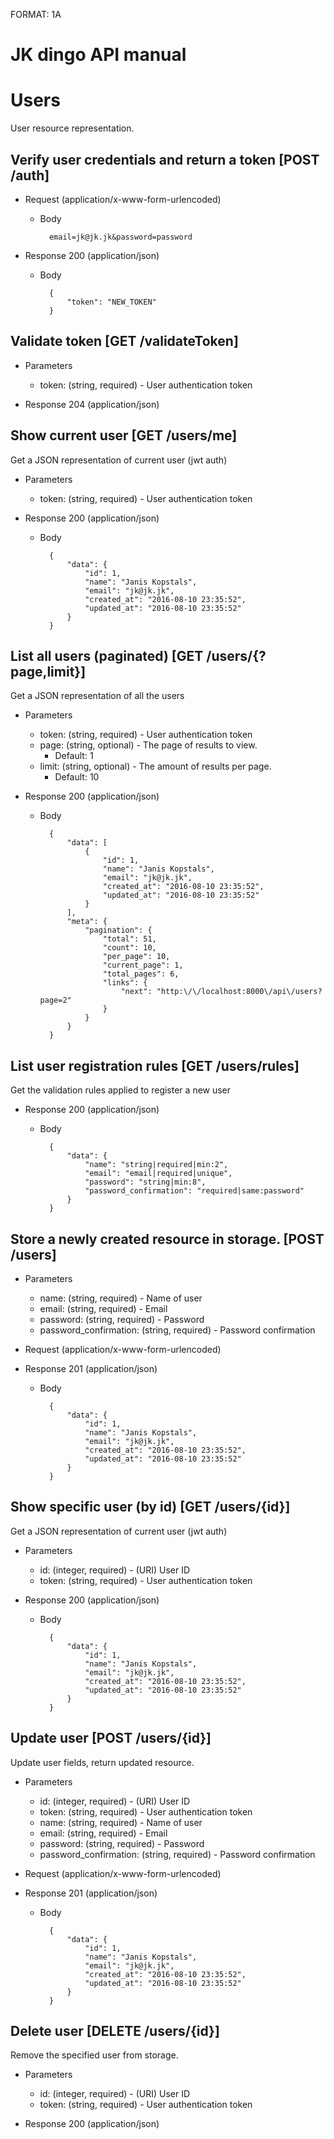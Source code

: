 FORMAT: 1A

# JK dingo API manual

# Users
User resource representation.

## Verify user credentials and return a token [POST /auth]


+ Request (application/x-www-form-urlencoded)
    + Body

            email=jk@jk.jk&password=password

+ Response 200 (application/json)
    + Body

            {
                "token": "NEW_TOKEN"
            }

## Validate token [GET /validateToken]


+ Parameters
    + token: (string, required) - User authentication token

+ Response 204 (application/json)

## Show current user [GET /users/me]
Get a JSON representation of current user (jwt auth)

+ Parameters
    + token: (string, required) - User authentication token

+ Response 200 (application/json)
    + Body

            {
                "data": {
                    "id": 1,
                    "name": "Janis Kopstals",
                    "email": "jk@jk.jk",
                    "created_at": "2016-08-10 23:35:52",
                    "updated_at": "2016-08-10 23:35:52"
                }
            }

## List all users (paginated) [GET /users/{?page,limit}]
Get a JSON representation of all the users

+ Parameters
    + token: (string, required) - User authentication token
    + page: (string, optional) - The page of results to view.
        + Default: 1
    + limit: (string, optional) - The amount of results per page.
        + Default: 10

+ Response 200 (application/json)
    + Body

            {
                "data": [
                    {
                        "id": 1,
                        "name": "Janis Kopstals",
                        "email": "jk@jk.jk",
                        "created_at": "2016-08-10 23:35:52",
                        "updated_at": "2016-08-10 23:35:52"
                    }
                ],
                "meta": {
                    "pagination": {
                        "total": 51,
                        "count": 10,
                        "per_page": 10,
                        "current_page": 1,
                        "total_pages": 6,
                        "links": {
                            "next": "http:\/\/localhost:8000\/api\/users?page=2"
                        }
                    }
                }
            }

## List user registration rules [GET /users/rules]
Get the validation rules applied to register a new user

+ Response 200 (application/json)
    + Body

            {
                "data": {
                    "name": "string|required|min:2",
                    "email": "email|required|unique",
                    "password": "string|min:8",
                    "password_confirmation": "required|same:password"
                }
            }

## Store a newly created resource in storage. [POST /users]


+ Parameters
    + name: (string, required) - Name of user
    + email: (string, required) - Email
    + password: (string, required) - Password
    + password_confirmation: (string, required) - Password confirmation

+ Request (application/x-www-form-urlencoded)

+ Response 201 (application/json)
    + Body

            {
                "data": {
                    "id": 1,
                    "name": "Janis Kopstals",
                    "email": "jk@jk.jk",
                    "created_at": "2016-08-10 23:35:52",
                    "updated_at": "2016-08-10 23:35:52"
                }
            }

## Show specific user (by id) [GET /users/{id}]
Get a JSON representation of current user (jwt auth)

+ Parameters
    + id: (integer, required) - (URI) User ID
    + token: (string, required) - User authentication token

+ Response 200 (application/json)
    + Body

            {
                "data": {
                    "id": 1,
                    "name": "Janis Kopstals",
                    "email": "jk@jk.jk",
                    "created_at": "2016-08-10 23:35:52",
                    "updated_at": "2016-08-10 23:35:52"
                }
            }

## Update user [POST /users/{id}]
Update user fields, return updated resource.

+ Parameters
    + id: (integer, required) - (URI) User ID
    + token: (string, required) - User authentication token
    + name: (string, required) - Name of user
    + email: (string, required) - Email
    + password: (string, required) - Password
    + password_confirmation: (string, required) - Password confirmation

+ Request (application/x-www-form-urlencoded)

+ Response 201 (application/json)
    + Body

            {
                "data": {
                    "id": 1,
                    "name": "Janis Kopstals",
                    "email": "jk@jk.jk",
                    "created_at": "2016-08-10 23:35:52",
                    "updated_at": "2016-08-10 23:35:52"
                }
            }

## Delete user [DELETE /users/{id}]
Remove the specified user from storage.

+ Parameters
    + id: (integer, required) - (URI) User ID
    + token: (string, required) - User authentication token

+ Response 200 (application/json)